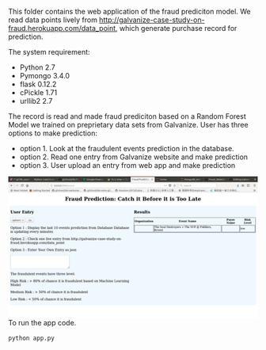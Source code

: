 This folder contains the web application of the fraud prediciton model. We read data points lively from http://galvanize-case-study-on-fraud.herokuapp.com/data_point, which generate purchase record for prediction. 

The system requirement:
+ Python 2.7
+ Pymongo 3.4.0
+ flask 0.12.2
+ cPickle 1.71
+ urllib2 2.7


The record is read and made fraud prediciton based on a Random Forest Model we trained on preprietary data sets from Galvanize. User has three options to make prediction: 
+ option 1. Look at the fraudulent events prediction in the database. 
+ option 2. Read one entry from Galvanize website and make prediction
+ option 3. User upload an entry from web app and make prediction

<img src="./web_app.png" width="800" ALIGN="Right"> 


To run the app code. 
```
python app.py 
```




